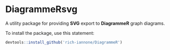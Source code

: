 # DiagrammeRsvg

A utility package for providing **SVG** export to **DiagrammeR** graph diagrams.

To install the package, use this statement:

```R
devtools::install_github('rich-iannone/DiagrammeR')
```

